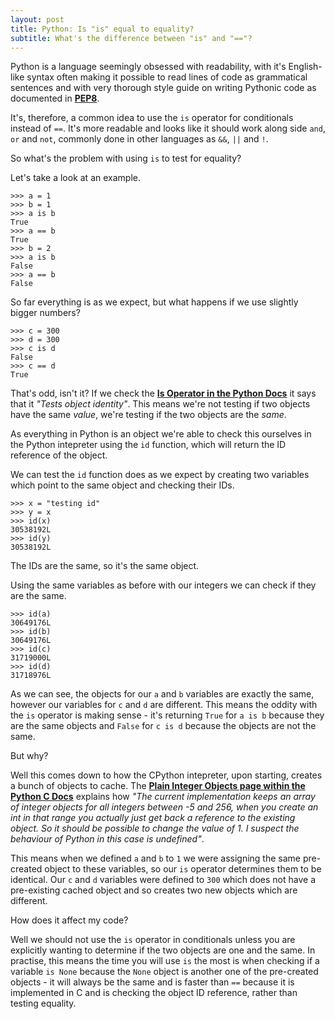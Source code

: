 ```yaml
---
layout: post
title: Python: Is "is" equal to equality?
subtitle: What's the difference between "is" and "=="?
---
```

Python is a language seemingly obsessed with readability, with it's English-like syntax often making it possible to read lines of code as grammatical sentences and with very thorough style guide on writing Pythonic code as documented in [**PEP8**](https://www.python.org/dev/peps/pep-0008/). 

It's, therefore, a common idea to use the `is` operator for conditionals instead of `==`. It's more readable and looks like it should work along side `and`, `or` and `not`, commonly done in other languages as `&&`, `||` and `!`.

So what's the problem with using `is` to test for equality? 

Let's take a look at an example. 
```
>>> a = 1
>>> b = 1
>>> a is b
True
>>> a == b
True
>>> b = 2
>>> a is b
False
>>> a == b
False
```
So far everything is as we expect, but what happens if we use slightly bigger numbers?
```
>>> c = 300
>>> d = 300
>>> c is d
False
>>> c == d
True
```

That's odd, isn't it? If we check the [**Is Operator in the Python Docs**](https://docs.python.org/2/library/operator.html?highlight=#operator.is_) it says that it _"Tests object identity"_. This means we're not testing if two objects have the same _value_, we're testing if the two objects are the _same_.

As everything in Python is an object we're able to check this ourselves in the Python intepreter using the `id` function, which will return the ID reference of the object.

We can test the `id` function does as we expect by creating two variables which point to the same object and checking their IDs.
```
>>> x = "testing id"
>>> y = x
>>> id(x)
30538192L
>>> id(y)
30538192L
```
The IDs are the same, so it's the same object.

Using the same variables as before with our integers we can check if they are the same.
```
>>> id(a)
30649176L
>>> id(b)
30649176L
>>> id(c)
31719000L
>>> id(d)
31718976L
```
As we can see, the objects for our `a` and `b` variables are exactly the same, however our variables for `c` and `d` are different. 
This means the oddity with the `is` operator is making sense - it's returning `True` for `a is b` because they are the same objects and `False` for `c is d` because the objects are not the same.

But why?

Well this comes down to how the CPython intepreter, upon starting, creates a bunch of objects to cache. The [**Plain Integer Objects page within the Python C Docs**](https://docs.python.org/2/c-api/int.html) explains how _"The current implementation keeps an array of integer objects for all integers between -5 and 256, when you create an int in that range you actually just get back a reference to the existing object. So it should be possible to change the value of 1. I suspect the behaviour of Python in this case is undefined"_. 

This means when we defined `a` and `b` to `1` we were assigning the same pre-created object to these variables, so our `is` operator determines them to be identical. Our `c` and `d` variables were defined to `300` which does not have a pre-existing cached object and so creates two new objects which are different. 

How does it affect my code?

Well we should not use the `is` operator in conditionals unless you are explicitly wanting to determine if the two objects are one and the same. 
In practise, this means the time you will use `is` the most is when checking if a variable `is None` because the `None` object is another one of the pre-created objects - it will always be the same and is faster than `==` because it is implemented in C and is checking the object ID reference, rather than testing equality.
